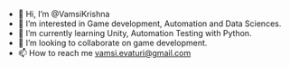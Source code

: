 - 👋 Hi, I’m @VamsiKrishna
- 👀 I’m interested in Game development, Automation and Data Sciences.
- 🌱 I’m currently learning Unity, Automation Testing with Python.
- 💞️ I’m looking to collaborate on game development.
- 📫 How to reach me vamsi.evaturi@gmail.com 

<!---
VamsiKrishna-dev/VamsiKrishna-dev is a ✨ special ✨ repository because its `README.md` (this file) appears on your GitHub profile.
You can click the Preview link to take a look at your changes.
--->

